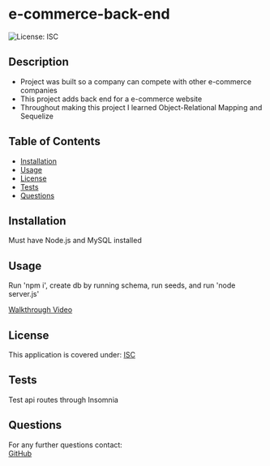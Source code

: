 # e-commerce-back-end
![License: ISC](https://img.shields.io/badge/License-ISC-brightgreen.svg)

## Description
* Project was built so a company can compete with other e-commerce companies
* This project adds back end for a e-commerce website
* Throughout making this project I learned Object-Relational Mapping and Sequelize

## Table of Contents
* [Installation](#installation)
* [Usage](#usage)
* [License](#license)
* [Tests](#tests)
* [Questions](#questions)

## Installation
Must have Node.js and MySQL installed 

## Usage
Run 'npm i', create db by running schema, run seeds, and run 'node server.js'

[Walkthrough Video]()




## License
This application is covered under:
[ISC](https://choosealicense.com/licenses/isc/)



## Tests
Test api routes through Insomnia 

## Questions

For any further questions contact:  
[GitHub](https://github.com/BrianPizz)  